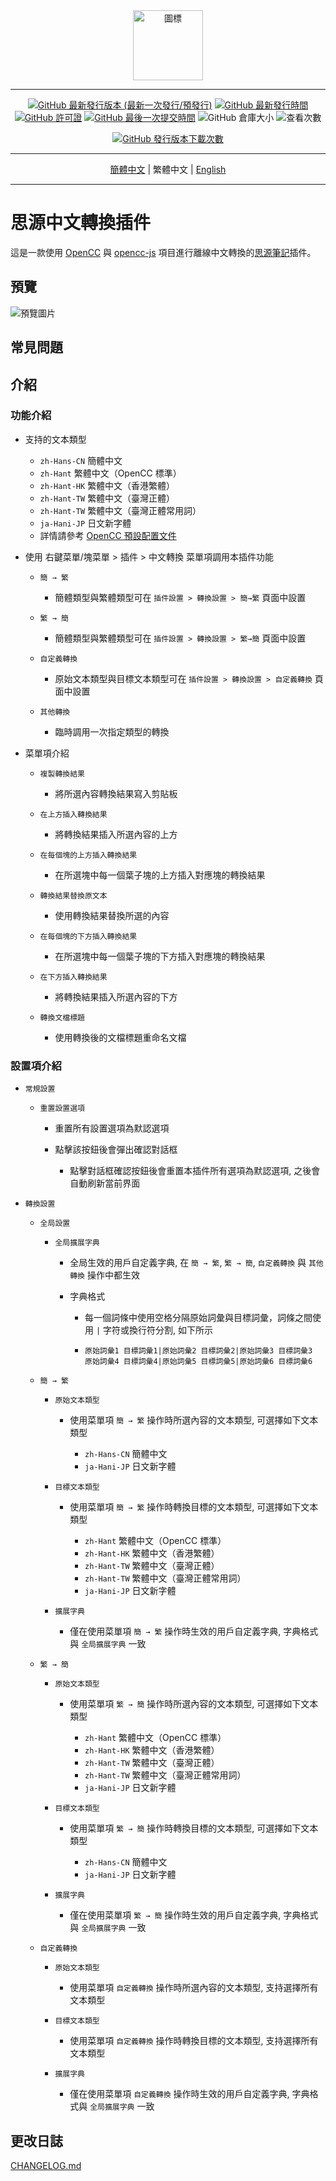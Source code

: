 <div align="center">
<img alt="圖標" src="https://cdn.jsdelivr.net/gh/Zuoqiu-Yingyi/siyuan-plugin-opencc/public/icon.png" style="width: 8em; height: 8em;">

---
[![GitHub 最新發行版本 (最新一次發行/預發行)](https://img.shields.io/github/v/release/Zuoqiu-Yingyi/siyuan-plugin-opencc?include_prereleases&style=flat-square)](https://github.com/Zuoqiu-Yingyi/siyuan-plugin-opencc/releases/latest)
[![GitHub 最新發行時間](https://img.shields.io/github/release-date/Zuoqiu-Yingyi/siyuan-plugin-opencc?style=flat-square)](https://github.com/Zuoqiu-Yingyi/siyuan-plugin-opencc/releases/latest)
[![GitHub 許可證](https://img.shields.io/github/license/Zuoqiu-Yingyi/siyuan-plugin-opencc?style=flat-square)](https://github.com/Zuoqiu-Yingyi/siyuan-plugin-opencc/blob/main/LICENSE)
[![GitHub 最後一次提交時間](https://img.shields.io/github/last-commit/Zuoqiu-Yingyi/siyuan-plugin-opencc?style=flat-square)](https://github.com/Zuoqiu-Yingyi/siyuan-plugin-opencc/commits/main)
![GitHub 倉庫大小](https://img.shields.io/github/repo-size/Zuoqiu-Yingyi/siyuan-plugin-opencc?style=flat-square)
![查看次數](https://hits.b3log.org/Zuoqiu-Yingyi/siyuan-plugin-opencc.svg)
<!-- ![jsDelivr 查看次數 (GitHub)](https://img.shields.io/jsdelivr/gh/hy/Zuoqiu-Yingyi/siyuan-packages-opencc?style=flat-square) -->
[![GitHub 發行版本下載次數](https://img.shields.io/github/downloads/Zuoqiu-Yingyi/siyuan-plugin-opencc/total?style=flat-square)](https://github.com/Zuoqiu-Yingyi/siyuan-plugin-opencc/releases)

---
[簡體中文](./README_zh_CN.md) \| 繁體中文 \| [English](./README.md)

---
</div>

# 思源中文轉換插件

這是一款使用 [OpenCC](https://github.com/BYVoid/OpenCC) 與 [opencc-js](https://github.com/nk2028/opencc-js) 項目進行離線中文轉換的[思源筆記](https://github.com/siyuan-note/siyuan)插件。

## 預覽

![預覽圖片](https://cdn.jsdelivr.net/gh/Zuoqiu-Yingyi/siyuan-plugin-opencc/public/preview.png)

## 常見問題

## 介紹

### 功能介紹

* 支持的文本類型

  * `zh-Hans-CN` 簡體中文
  * `zh-Hant` 繁體中文（OpenCC 標準）
  * `zh-Hant-HK` 繁體中文（香港繁體）
  * `zh-Hant-TW` 繁體中文（臺灣正體）
  * `zh-Hant-TW` 繁體中文（臺灣正體常用詞）
  * `ja-Hani-JP` 日文新字體
  * 詳情請參考 [OpenCC 預設配置文件](https://github.com/BYVoid/OpenCC#預設配置文件)
* 使用 <kbd>右鍵菜單</kbd>/<kbd>塊菜單</kbd> > <kbd>插件</kbd> > <kbd>中文轉換</kbd> 菜單項調用本插件功能

  * `簡 → 繁`

    * 簡體類型與繁體類型可在 `插件設置 > 轉換設置 > 簡→繁` 頁面中設置
  * `繁 → 簡`

    * 簡體類型與繁體類型可在 `插件設置 > 轉換設置 > 繁→簡` 頁面中設置
  * `自定義轉換`

    * 原始文本類型與目標文本類型可在 `插件設置 > 轉換設置 > 自定義轉換` 頁面中設置
  * `其他轉換`

    * 臨時調用一次指定類型的轉換
* 菜單項介紹

  * `複製轉換結果`

    * 將所選內容轉換結果寫入剪貼板
  * `在上方插入轉換結果`

    * 將轉換結果插入所選內容的上方
  * `在每個塊的上方插入轉換結果`

    * 在所選塊中每一個葉子塊的上方插入對應塊的轉換結果
  * `轉換結果替換原文本`

    * 使用轉換結果替換所選的內容
  * `在每個塊的下方插入轉換結果`

    * 在所選塊中每一個葉子塊的下方插入對應塊的轉換結果
  * `在下方插入轉換結果`

    * 將轉換結果插入所選內容的下方
  * `轉換文檔標題`

    * 使用轉換後的文檔標題重命名文檔

### 設置項介紹

* `常規設置`

  * `重置設置選項`

    * 重置所有設置選項為默認選項
    * 點擊該按鈕後會彈出確認對話框

      * 點擊對話框確認按鈕後會重置本插件所有選項為默認選項, 之後會自動刷新當前界面
* `轉換設置`

  * `全局設置`

    * `全局擴展字典`

      * 全局生效的用戶自定義字典, 在 `簡 → 繁`, `繁 → 簡`, `自定義轉換` 與 `其他轉換` 操作中都生效
      * 字典格式

        * 每一個詞條中使用空格分隔原始詞彙與目標詞彙，詞條之間使用 `|` 字符或換行符分割, 如下所示
        * ```plaintext
          原始詞彙1 目標詞彙1|原始詞彙2 目標詞彙2|原始詞彙3 目標詞彙3
          原始詞彙4 目標詞彙4|原始詞彙5 目標詞彙5|原始詞彙6 目標詞彙6
          ```
  * `簡 → 繁`

    * `原始文本類型`

      * 使用菜單項 `簡 → 繁` 操作時所選內容的文本類型, 可選擇如下文本類型

        * `zh-Hans-CN` 簡體中文
        * `ja-Hani-JP` 日文新字體
    * `目標文本類型`

      * 使用菜單項 `簡 → 繁` 操作時轉換目標的文本類型, 可選擇如下文本類型

        * `zh-Hant` 繁體中文（OpenCC 標準）
        * `zh-Hant-HK` 繁體中文（香港繁體）
        * `zh-Hant-TW` 繁體中文（臺灣正體）
        * `zh-Hant-TW` 繁體中文（臺灣正體常用詞）
        * `ja-Hani-JP` 日文新字體
    * `擴展字典`

      * 僅在使用菜單項 `簡 → 繁` 操作時生效的用戶自定義字典, 字典格式與 `全局擴展字典` 一致
  * `繁 → 簡`

    * `原始文本類型`

      * 使用菜單項 `繁 → 簡` 操作時所選內容的文本類型, 可選擇如下文本類型

        * `zh-Hant` 繁體中文（OpenCC 標準）
        * `zh-Hant-HK` 繁體中文（香港繁體）
        * `zh-Hant-TW` 繁體中文（臺灣正體）
        * `zh-Hant-TW` 繁體中文（臺灣正體常用詞）
        * `ja-Hani-JP` 日文新字體
    * `目標文本類型`

      * 使用菜單項 `繁 → 簡` 操作時轉換目標的文本類型, 可選擇如下文本類型

        * `zh-Hans-CN` 簡體中文
        * `ja-Hani-JP` 日文新字體
    * `擴展字典`

      * 僅在使用菜單項 `繁 → 簡` 操作時生效的用戶自定義字典, 字典格式與 `全局擴展字典` 一致
  * `自定義轉換`

    * `原始文本類型`

      * 使用菜單項 `自定義轉換` 操作時所選內容的文本類型, 支持選擇所有文本類型
    * `目標文本類型`

      * 使用菜單項 `自定義轉換` 操作時轉換目標的文本類型, 支持選擇所有文本類型
    * `擴展字典`

      * 僅在使用菜單項 `自定義轉換` 操作時生效的用戶自定義字典, 字典格式與 `全局擴展字典` 一致

## 更改日誌

[CHANGELOG.md](https://github.com/Zuoqiu-Yingyi/siyuan-plugin-opencc/blob/main/CHANGELOG.md)
